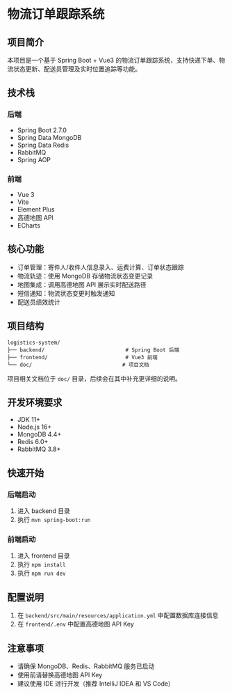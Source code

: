 # 物流订单跟踪系统

## 项目简介
本项目是一个基于 Spring Boot + Vue3 的物流订单跟踪系统，支持快递下单、物流状态更新、配送员管理及实时位置追踪等功能。

## 技术栈
### 后端
- Spring Boot 2.7.0
- Spring Data MongoDB
- Spring Data Redis
- RabbitMQ
- Spring AOP

### 前端
- Vue 3
- Vite
- Element Plus
- 高德地图 API
- ECharts

## 核心功能
- 订单管理：寄件人/收件人信息录入、运费计算、订单状态跟踪
- 物流轨迹：使用 MongoDB 存储物流状态变更记录
- 地图集成：调用高德地图 API 展示实时配送路径
- 短信通知：物流状态变更时触发通知
- 配送员绩效统计

## 项目结构
```
logistics-system/
├── backend/                          # Spring Boot 后端
├── frontend/                         # Vue3 前端
└── doc/                             # 项目文档
```
项目相关文档位于 `doc/` 目录，后续会在其中补充更详细的说明。

## 开发环境要求
- JDK 11+
- Node.js 16+
- MongoDB 4.4+
- Redis 6.0+
- RabbitMQ 3.8+

## 快速开始

### 后端启动
1. 进入 backend 目录
2. 执行 `mvn spring-boot:run`

### 前端启动
1. 进入 frontend 目录
2. 执行 `npm install`
3. 执行 `npm run dev`

## 配置说明
1. 在 `backend/src/main/resources/application.yml` 中配置数据库连接信息
2. 在 `frontend/.env` 中配置高德地图 API Key

## 注意事项
- 请确保 MongoDB、Redis、RabbitMQ 服务已启动
- 使用前请替换高德地图 API Key
- 建议使用 IDE 进行开发（推荐 IntelliJ IDEA 和 VS Code） 